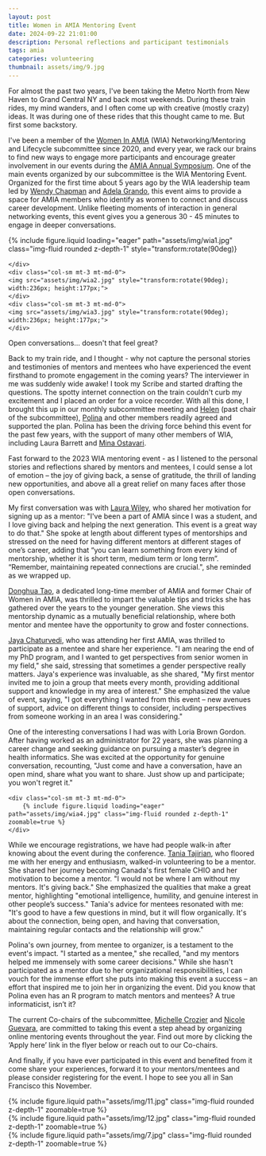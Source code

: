 ```yaml
---
layout: post
title: Women in AMIA Mentoring Event
date: 2024-09-22 21:01:00
description: Personal reflections and participant testimonials
tags: amia 
categories: volunteering
thumbnail: assets/img/9.jpg
---
```


For almost the past two years, I've been taking the Metro North from New Haven to Grand Central NY and back most weekends. During these train rides, my mind wanders, and I often come up with creative (mostly crazy) ideas. It was during one of these rides that this thought came to me. But first some backstory.

I've been a member of the [Women In AMIA](https://amia.org/communities/women_in_amia) (WIA) Networking/Mentoring and Lifecycle subcommittee since 2020, and every year, we rack our brains to find new ways to engage more participants and encourage greater involvement in our events during the [AMIA Annual Symposium](https://amia.org/education-events/amia-2024-annual-symposium). One of the main events organized by our subcommittee is the WIA Mentoring Event. Organized for the first time about 5 years ago by the WIA leadership team led by [Wendy Chapman](https://www.linkedin.com/in/wendy-chapman-b613812/) and [Adela Grando](https://www.linkedin.com/in/adela-grando-b96344b/), this event aims to provide a space for AMIA members who identify as women to connect and discuss career development. Unlike fleeting moments of interaction in general networking events, this event gives you a generous 30 - 45 minutes to engage in deeper conversations.

<div class="row mt-3">
    <div class="col-sm mt-3 mt-md-0">   
	{% include figure.liquid loading="eager" path="assets/img/wia1.jpg" class="img-fluid rounded z-depth-1" style="transform:rotate(90deg)}
	
    </div>
    <div class="col-sm mt-3 mt-md-0">
	<img src="assets/img/wia2.jpg" style="transform:rotate(90deg); width:236px; height:177px;">
    </div>
    <div class="col-sm mt-3 mt-md-0">
	<img src="assets/img/wia3.jpg" style="transform:rotate(90deg); width:236px; height:177px;">
    </div>
</div>
<div class="caption">
    Open conversations... doesn't that feel great?
</div>

Back to my train ride, and I thought - why not capture the personal stories and testimonies of mentors and mentees who have experienced the event firsthand to promote engagement in the coming years? The interviewer in me was suddenly wide awake! I took my Scribe and started drafting the questions. The spotty internet connection on the train couldn't curb my excitement and I placed an order for a voice recorder. With all this done, I brought this up in our monthly subcommittee meeting and [Helen](https://www.linkedin.com/in/duo-helen-w-6b814910/) (past chair of the subcommittee), [Polina](https://www.linkedin.com/in/polinakukhareva/) and other members readily agreed and supported the plan. Polina has been the driving force behind this event for the past few years, with the support of many other members of WIA, including Laura Barrett and [Mina Ostavari](https://www.linkedin.com/in/minaostovari/).

Fast forward to the 2023 WIA mentoring event - as I listened to the personal stories and reflections shared by mentors and mentees, I could sense a lot of emotion – the joy of giving back, a sense of gratitude, the thrill of landing new opportunities, and above all a great relief on many faces after those open conversations. 

My first conversation was with [Laura Wiley](https://www.linkedin.com/in/laurakwiley/), who shared her motivation for signing up as a mentor: "I've been a part of AMIA since I was a student, and I love giving back and helping the next generation. This event is a great way to do that." She spoke at length about different types of mentorships and stressed on the need for having different mentors at different stages of one’s career, adding that “you can learn something from every kind of mentorship, whether it is short term, medium term or long term”. “Remember, maintaining repeated connections are crucial.", she reminded as we wrapped up. 

[Donghua Tao](https://www.linkedin.com/in/donghua-helen-tao-1997b17/), a dedicated long-time member of AMIA and former Chair of Women in AMIA, was thrilled to impart the valuable tips and tricks she has gathered over the years to the younger generation. She views this mentorship dynamic as a mutually beneficial relationship, where both mentor and mentee have the opportunity to grow and foster connections. 

[Jaya Chaturvedi](https://www.linkedin.com/in/jayachaturvedi/), who was attending her first AMIA, was thrilled to participate as a mentee and share her experience. "I am nearing the end of my PhD program, and I wanted to get perspectives from senior women in my field," she said, stressing that sometimes a gender perspective really matters. Jaya's experience was invaluable, as she shared, "My first mentor invited me to join a group that meets every month, providing additional support and knowledge in my area of interest." She emphasized the value of event, saying, "I got everything I wanted from this event – new avenues of support, advice on different things to consider, including perspectives from someone working in an area I was considering."

One of the interesting conversations I had was with Loria Brown Gordon. After having worked as an administrator for 22 years, she was planning a career change and seeking guidance on pursuing a master’s degree in health informatics. She was excited at the opportunity for genuine conversation, recounting, "Just come and have a conversation, have an open mind, share what you want to share. Just show up and participate; you won't regret it."

<div class="row mt-3">
    
    <div class="col-sm mt-3 mt-md-0">
        {% include figure.liquid loading="eager" path="assets/img/wia4.jpg" class="img-fluid rounded z-depth-1" zoomable=true %}
    </div>
</div>

While we encourage registrations, we have had people walk-in after knowing about the event during the conference. [Tania Tajirian](https://www.linkedin.com/in/tania-tajirian-962124140/), who floored me with her energy and enthusiasm, walked-in volunteering to be a mentor. She shared her journey becoming Canada's first female CHIO and her motivation to become a mentor. "I would not be where I am without my mentors. It's giving back." She emphasized the qualities that make a great mentor, highlighting "emotional intelligence, humility, and genuine interest in other people’s success." Tania's advice for mentees resonated with me: "It's good to have a few questions in mind, but it will flow organically. It's about the connection, being open, and having that conversation, maintaining regular contacts and the relationship will grow."

Polina's own journey, from mentee to organizer, is a testament to the event's impact. "I started as a mentee," she recalled, "and my mentors helped me immensely with some career decisions." While she hasn't participated as a mentor due to her organizational responsibilities, I can vouch for the immense effort she puts into making this event a success – an effort that inspired me to join her in organizing the event. Did you know that Polina even has an R program to match mentors and mentees? A true informaticist, isn’t it? 

The current Co-chairs of the subcommittee, [Michelle Crozier](https://www.linkedin.com/in/michelle-crozier-phd-mph-cph-ab40213a/) and [Nicole Guevara](https://www.linkedin.com/in/nguevara/), are committed to taking this event a step ahead by organizing online mentoring events throughout the year. Find out more by clicking the ‘Apply here’ link in the flyer below or reach out to our Co-chairs.

And finally, if you have ever participated in this event and benefited from it come share your experiences, forward it to your mentors/mentees and please consider registering for the event. I hope to see you all in San Francisco this November. 








<div class="row mt-3">
    <div class="col-sm mt-3 mt-md-0">
        {% include figure.liquid path="assets/img/11.jpg" class="img-fluid rounded z-depth-1" zoomable=true %}
    </div>
    <div class="col-sm mt-3 mt-md-0">
        {% include figure.liquid path="assets/img/12.jpg" class="img-fluid rounded z-depth-1" zoomable=true %}
    </div>
    <div class="col-sm mt-3 mt-md-0">
        {% include figure.liquid path="assets/img/7.jpg" class="img-fluid rounded z-depth-1" zoomable=true %}
    </div>
</div>
